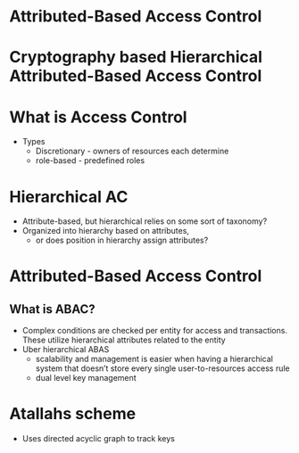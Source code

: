 # Attributed-Based Access Control

# Cryptography based Hierarchical Attributed-Based Access Control

# What is Access Control

- Types
    - Discretionary - owners of resources each determine
    - role-based - predefined roles

# Hierarchical AC

- Attribute-based, but hierarchical relies on some sort of taxonomy?
- Organized into hierarchy based on attributes,
    - or does position in hierarchy assign attributes?

# Attributed-Based Access Control

## What is ABAC?

- Complex conditions are checked per entity for access and transactions.  These utilize hierarchical attributes related to the entity
- Uber hierarchical ABAS
    - scalability and management is easier when having a hierarchical system that doesn’t store every single user-to-resources access rule
    - dual level key management

# Atallahs scheme

- Uses directed acyclic graph to track keys
